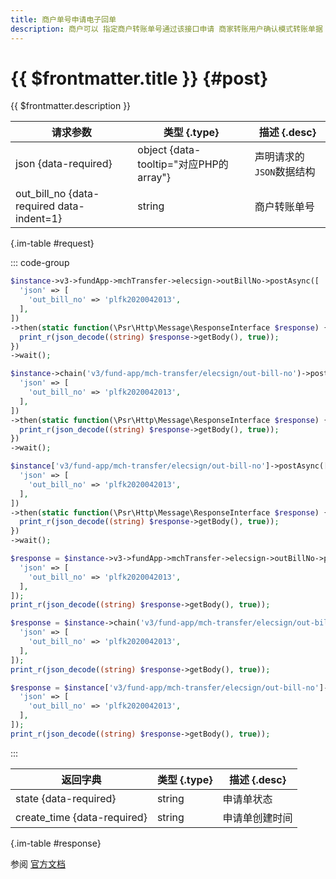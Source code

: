 ```yaml
---
title: 商户单号申请电子回单
description: 商户可以 指定商户转账单号通过该接口申请 商家转账用户确认模式转账单据 对应的电子回单。微信支付会在校验满足回单申请条件后受理回单的申请，商户后续可以通过电子回单查询接口查询回单处理进度。
---
```


# {{ $frontmatter.title }} {#post}

{{ $frontmatter.description }}

| 请求参数 | 类型 {.type} | 描述 {.desc}
| --- | --- | ---
| json {data-required} | object {data-tooltip="对应PHP的array"} | 声明请求的`JSON`数据结构
| out_bill_no {data-required data-indent=1} | string | 商户转账单号

{.im-table #request}

::: code-group

```php [异步纯链式]
$instance->v3->fundApp->mchTransfer->elecsign->outBillNo->postAsync([
  'json' => [
    'out_bill_no' => 'plfk2020042013',
  ],
])
->then(static function(\Psr\Http\Message\ResponseInterface $response) {
  print_r(json_decode((string) $response->getBody(), true));
})
->wait();
```

```php [异步声明式]
$instance->chain('v3/fund-app/mch-transfer/elecsign/out-bill-no')->postAsync([
  'json' => [
    'out_bill_no' => 'plfk2020042013',
  ],
])
->then(static function(\Psr\Http\Message\ResponseInterface $response) {
  print_r(json_decode((string) $response->getBody(), true));
})
->wait();
```

```php [异步属性式]
$instance['v3/fund-app/mch-transfer/elecsign/out-bill-no']->postAsync([
  'json' => [
    'out_bill_no' => 'plfk2020042013',
  ],
])
->then(static function(\Psr\Http\Message\ResponseInterface $response) {
  print_r(json_decode((string) $response->getBody(), true));
})
->wait();
```

```php [同步纯链式]
$response = $instance->v3->fundApp->mchTransfer->elecsign->outBillNo->post([
  'json' => [
    'out_bill_no' => 'plfk2020042013',
  ],
]);
print_r(json_decode((string) $response->getBody(), true));
```

```php [同步声明式]
$response = $instance->chain('v3/fund-app/mch-transfer/elecsign/out-bill-no')->post([
  'json' => [
    'out_bill_no' => 'plfk2020042013',
  ],
]);
print_r(json_decode((string) $response->getBody(), true));
```

```php [同步属性式]
$response = $instance['v3/fund-app/mch-transfer/elecsign/out-bill-no']->post([
  'json' => [
    'out_bill_no' => 'plfk2020042013',
  ],
]);
print_r(json_decode((string) $response->getBody(), true));
```

:::

| 返回字典 | 类型 {.type} | 描述 {.desc}
| --- | --- | ---
| state {data-required}| string | 申请单状态
| create_time {data-required}| string | 申请单创建时间

{.im-table #response}

参阅 [官方文档](https://pay.weixin.qq.com/docs/merchant/apis/mch-trans/elecsign/accept-elecsign-by-out-no.html)
